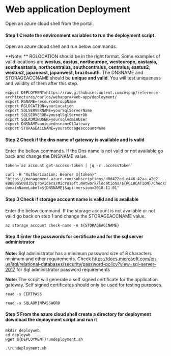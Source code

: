 # Web application Deployment
Open an azure cloud shell from the portal.


#### Step 1 Create  the environment variables to run the deployment script.

Open an azure cloud shell and run below commands.

**Note: ** RGLOCATION should be in the right format. Some examples of valid locations are **westus, eastus, northeurope, westeurope, eastasia, southeastasia, northcentralus, southcentralus, centralus, eastus2, westus2, japaneast, japanwest, brazilsouth**. The DNSNAME and STORAGEACCNAME should be **unique and valid**. You will test uniqueness and validity of them after this step.
```
export DEPLOYMENT=https://raw.githubusercontent.com/mspnp/reference-architectures/carlos/webappra/web-app/deployment/
export RGNAME=resourceGroupName
export RGLOCATION=yourLocation
export SQLSERVERNAME=yourSqlServerName
export SQLSERVERDB=yousqlSqlServerDb
export SQLADMINUSER=yoursqlAdminUser
export DNSNAME=uniquednsnameOfGateway
export STORAGEACCNAME=yourstorageaccountName
```

#### Step 2 Check if the dns name of gateway is available and is valid

Enter the bellow commands. If the Dns name is not valid or not available go back and change the DNSNAME value.

```
token=`az account get-access-token | jq -r .accessToken`

curl -H "Authorization: Bearer ${token}" "https://management.azure.com/subscriptions/d0d422cd-e446-42aa-a2e2-e88806508d3b/providers/Microsoft.Network/locations/${RGLOCATION}/CheckDnsNameAvailability?domainNameLabel=${DNSNAME}&api-version=2018-11-01"
```

#### Step 3 Check if storage account name is valid and is available

Enter the below command. If the storage account is not available or not valid go back on step 1 and change the STORAGEACCNAME value.

```
az storage account check-name -n ${STORAGEACCNAME}
```




#### Step 4 Enter the passwords for certificate and for the sql server administrator

**Note:** Sql administrator has a minimum password size of 8 characters minimum and other requirements. Check https://docs.microsoft.com/en-us/sql/relational-databases/security/password-policy?view=sql-server-2017 for Sql administrator password requirements


**Note:** The script will generate a self signed certificate for the application gateway. Self signed certificates  should only be used for testing purposes.

```
read -s CERTPASS
```
```
read -s SQLADMINPASSWORD
```

#### Step 5 From the azure cloud shell create a directory for deployment download the deployment script and run it

```
mkdir deployweb
cd deploywb
wget ${DEPLOYMENT}rundeployment.sh
```
```
.\rundeployment.sh
```
